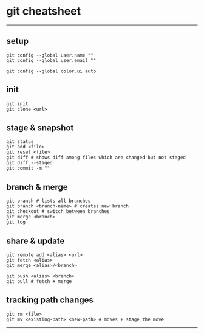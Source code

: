 # git cheatsheet
---
## setup
```shell
git config --global user.name ""
git config --global user.email ""

git config --global color.ui auto
```

## init
``` shell
git init 
git clone <url>
```

## stage & snapshot
``` shell
git status 
git add <file>
git reset <file>
git diff # shows diff among files which are changed but not staged
git diff --staged
git commit -m ""
```

## branch & merge
```shell
git branch # lists all branches
git branch <branch-name> # creates new branch 
git checkout # switch between branches 
git merge <branch>
git log
```

## share & update 
```shell
git remote add <alias> <url>
git fetch <alias>
git merge <alias>/<branch>

git push <alias> <branch>
git pull # fetch + merge
```

## tracking path changes
```shell
git rm <file>
git mv <existing-path> <new-path> # moves + stage the move
```
---